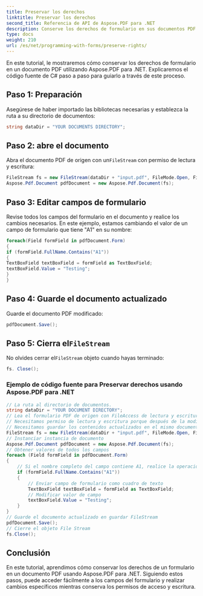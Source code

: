 ```yaml
---
title: Preservar los derechos
linktitle: Preservar los derechos
second_title: Referencia de API de Aspose.PDF para .NET
description: Conserve los derechos de formulario en sus documentos PDF con Aspose.PDF para .NET.
type: docs
weight: 210
url: /es/net/programming-with-forms/preserve-rights/
---
```


En este tutorial, le mostraremos cómo conservar los derechos de formulario en un documento PDF utilizando Aspose.PDF para .NET. Explicaremos el código fuente de C# paso a paso para guiarlo a través de este proceso.

## Paso 1: Preparación

Asegúrese de haber importado las bibliotecas necesarias y establezca la ruta a su directorio de documentos:

```csharp
string dataDir = "YOUR DOCUMENTS DIRECTORY";
```

## Paso 2: abre el documento

 Abra el documento PDF de origen con un`FileStream` con permiso de lectura y escritura:

```csharp
FileStream fs = new FileStream(dataDir + "input.pdf", FileMode.Open, FileAccess.ReadWrite);
Aspose.Pdf.Document pdfDocument = new Aspose.Pdf.Document(fs);
```

## Paso 3: Editar campos de formulario

Revise todos los campos del formulario en el documento y realice los cambios necesarios. En este ejemplo, estamos cambiando el valor de un campo de formulario que tiene "A1" en su nombre:

```csharp
foreach(Field formField in pdfDocument.Form)
{
if (formField.FullName.Contains("A1"))
{
TextBoxField textBoxField = formField as TextBoxField;
textBoxField.Value = "Testing";
}
}
```

## Paso 4: Guarde el documento actualizado

Guarde el documento PDF modificado:

```csharp
pdfDocument.Save();
```

##  Paso 5: Cierra el`FileStream`

 No olvides cerrar el`FileStream` objeto cuando hayas terminado:

```csharp
fs. Close();
```

### Ejemplo de código fuente para Preservar derechos usando Aspose.PDF para .NET 
```csharp
// La ruta al directorio de documentos.
string dataDir = "YOUR DOCUMENT DIRECTORY";
// Lea el formulario PDF de origen con FileAccess de lectura y escritura.
// Necesitamos permiso de lectura y escritura porque después de la modificación,
// Necesitamos guardar los contenidos actualizados en el mismo documento/archivo.
FileStream fs = new FileStream(dataDir + "input.pdf", FileMode.Open, FileAccess.ReadWrite);
// Instanciar instancia de documento
Aspose.Pdf.Document pdfDocument = new Aspose.Pdf.Document(fs);
// Obtener valores de todos los campos
foreach (Field formField in pdfDocument.Form)
{
	// Si el nombre completo del campo contiene A1, realice la operación
	if (formField.FullName.Contains("A1"))
	{
		// Enviar campo de formulario como cuadro de texto
		TextBoxField textBoxField = formField as TextBoxField;
		// Modificar valor de campo
		textBoxField.Value = "Testing";
	}
}
// Guarde el documento actualizado en guardar FileStream
pdfDocument.Save();
// Cierre el objeto File Stream
fs.Close();
```

## Conclusión

En este tutorial, aprendimos cómo conservar los derechos de un formulario en un documento PDF usando Aspose.PDF para .NET. Siguiendo estos pasos, puede acceder fácilmente a los campos del formulario y realizar cambios específicos mientras conserva los permisos de acceso y escritura.
